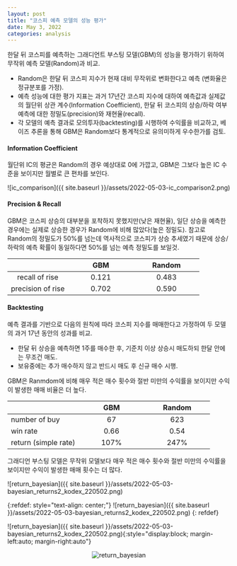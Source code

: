 ```yaml
---
layout: post
title: "코스피 예측 모델의 성능 평가"
date: May 3, 2022
categories: analysis
---
```


<script>
.center {
  display: block;
  margin-left: auto;
  margin-right: auto;
  width: 100%;
}
  .table {
    width: 100%
    }
</script>
    

한달 뒤 코스피를 예측하는 그래디언트 부스팅 모델(GBM)의 성능을 평가하기 위하여 무작위 예측 모델(Random)과 비교.
- Random은 한달 뒤 코스피 지수가 현재 대비 무작위로 변화한다고 예측 (변화율은 정규분포를 가정).
- 예측 성능에 대한 평가 지표는 과거 17년간 코스피 지수에 대하여 예측값과 실제값의 월단위 상관 계수(Information Coefficient), 한달 뒤 코스피의 상승/하락 여부 예측에 대한 정밀도(precision)와 재현율(recall).
- 각 모델의 예측 결과로 모의투자(backtesting)를 시행하여 수익률을 비교하고, 베이즈 추론을 통해 GBM은 Random보다 통계적으로 유의미하게 우수한가를 검토.

#### Information Coefficient
월단위 IC의 평균은 Random의 경우 예상대로 0에 가깝고, GBM은 그보다 높은 IC 수준을 보이지만 월별로 큰 편차를 보인다.

![ic_comparison]({{ site.baseurl }}/assets/2022-05-03-ic_comparison2.png)

#### Precision & Recall
GBM은 코스피 상승의 대부분을 포착하지 못했지만(낮은 재현율), 일단 상승을 예측한 경우에는 실제로 상승한 경우가 Random에 비해 많았다(높은 정밀도). 참고로 Random의 정밀도가 50%를 넘는데 역사적으로 코스피가 상승 추세였기 때문에 상승/하락의 예측 확률이 동일하다면 50%를 넘는 예측 정밀도를 보일것.


| &nbsp; | &nbsp;&nbsp;&nbsp;&nbsp;&nbsp;&nbsp;&nbsp;&nbsp;&nbsp;&nbsp; GBM &nbsp;&nbsp;&nbsp;&nbsp;&nbsp;&nbsp;&nbsp;&nbsp;&nbsp;&nbsp;| &nbsp;&nbsp;&nbsp;&nbsp;&nbsp;&nbsp;&nbsp; Random &nbsp;&nbsp;&nbsp;&nbsp;&nbsp;&nbsp;&nbsp;|
| :-: | :-: | :-: |
| recall of rise | 0.121 | 0.483 |
| precision of rise | 0.702 | 0.590 |


#### Backtesting
예측 결과를 기반으로 다음의 원칙에 따라 코스피 지수를 매매한다고 가정하여 두 모델의 과거 17년 동안의 성과를 비교.
- 한달 뒤 상승을 예측하면 1주를 매수한 후, 기준치 이상 상승시 매도하되 한달 안에는 무조건 매도.
- 보유중에는 추가 매수하지 않고 반드시 매도 후 신규 매수 시행.

GBM은 Ranmdom에 비해 매우 적은 매수 횟수와 절반 미만의 수익률을 보이지만 수익이 발생한 매매 비율은 더 높다.

| &nbsp; | &nbsp;&nbsp;&nbsp;&nbsp;&nbsp;&nbsp;&nbsp;&nbsp;&nbsp;&nbsp; GBM &nbsp;&nbsp;&nbsp;&nbsp;&nbsp;&nbsp;&nbsp;&nbsp;&nbsp;&nbsp;| &nbsp;&nbsp;&nbsp;&nbsp;&nbsp;&nbsp;&nbsp; Random &nbsp;&nbsp;&nbsp;&nbsp;&nbsp;&nbsp;&nbsp;|
| :-- | :-: | :-: |
| number of buy | 67 | 623 |
| win rate | 0.66 | 0.54 |
| return (simple rate) | 107% | 247% |

그래디언 부스팅 모델은 무작위 모델보다 매우 적은 매수 횟수와 절반 미만의 수익률을 보이지만 수익이 발생한 매매 횟수는 더 많다.

![return_bayesian]({{ site.baseurl }}/assets/2022-05-03-bayesian_returns2_kodex_220502.png)

{:refdef: style="text-align: center;"}
![return_bayesian]({{ site.baseurl }}/assets/2022-05-03-bayesian_returns2_kodex_220502.png)
{: refdef}

![return_bayesian]({{ site.baseurl }}/assets/2022-05-03-bayesian_returns2_kodex_220502.png){:style="display:block; margin-left:auto; margin-right:auto"}

<p style="text-align:center;">
<img src="{{ site.baseurl }}/assets/2022-05-03-bayesian_returns2_kodex_220502.png" alt="return_bayesian" >
</p>
